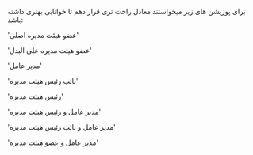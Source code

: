 برای پوزیشن های زیر میخواستند معادل راحت تری قرار دهم تا خوانایی بهتری داشته باشد:

'عضو هیئت مدیره اصلی'
                   
'عضو هیئت مدیره علی البدل'
                   
'مدیر عامل'
                   
'نائب رئیس هیئت مدیره'
                   
'رئیس هیئت مدیره'
                  
'مدیر عامل و رئیس هیئت مدیره'
                   
'مدیر عامل و نائب رئیس هیئت مدیره'
                   
'مدیر عامل و عضو هیئت مدیره'
